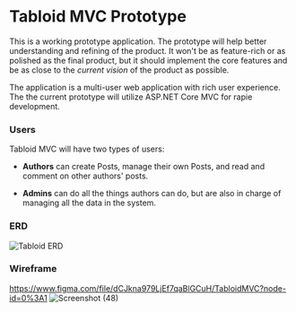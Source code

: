 # Tabloid MVC Prototype
This is a working prototype application.  The prototype will help better understanding and refining of the product. It won't be as feature-rich or as polished as the final product, but it should implement the core features and be as close to the _current vision_ of the product as possible. 

The application is a multi-user web application with rich user experience.  The the current prototype will utilize ASP<span>.NET</span> Core MVC for rapie development.

### Users

Tabloid MVC will have two types of users:

* **Authors** can create Posts, manage their own Posts, and read and comment on other authors' posts.

* **Admins** can do all the things authors can do, but are also in charge of managing all the data in the system.

### ERD

![Tabloid ERD](./Tabloid.png)

### Wireframe
https://www.figma.com/file/dCJkna979LjEf7qaBlGCuH/TabloidMVC?node-id=0%3A1
![Screenshot (48)](https://user-images.githubusercontent.com/106984214/199223200-eec5f9cb-67e3-4825-87d7-6eb6311dced6.png)
